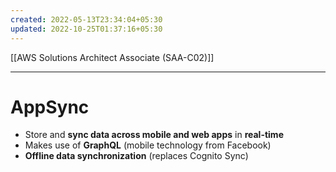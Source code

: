 ```yaml
---
created: 2022-05-13T23:34:04+05:30
updated: 2022-10-25T01:37:16+05:30
---
```

[[AWS Solutions Architect Associate (SAA-C02)]]

---
# AppSync
-   Store and **sync data across mobile and web apps** in **real-time**
-   Makes use of **GraphQL** (mobile technology from Facebook)
-   **Offline data synchronization** (replaces Cognito Sync)